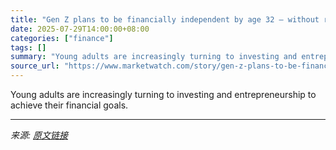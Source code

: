 ```yaml
---
title: "Gen Z plans to be financially independent by age 32 — without relying on a 9-to-5 job"
date: 2025-07-29T14:00:00+08:00
categories: ["finance"]
tags: []
summary: "Young adults are increasingly turning to investing and entrepreneurship to achieve their financial goals."
source_url: "https://www.marketwatch.com/story/gen-z-plans-to-be-financially-independent-by-age-32-without-relying-on-a-9-to-5-job-9f7ece88?mod=mw_rss_topstories"
---
```


Young adults are increasingly turning to investing and entrepreneurship to achieve their financial goals.

---

*来源: [原文链接](https://www.marketwatch.com/story/gen-z-plans-to-be-financially-independent-by-age-32-without-relying-on-a-9-to-5-job-9f7ece88?mod=mw_rss_topstories)*
